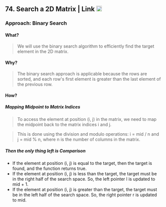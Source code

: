 ## 74. Search a 2D Matrix | Link <a href="https://leetcode.com/problems/search-a-2d-matrix/"><img src="https://leetcode.com/_next/static/images/logo-dark-c96c407d175e36c81e236fcfdd682a0b.png" alt="LeetCode Logo" width="18"> </a>


### Approach: Binary Search

#### What?
> We will use the binary search algorithm to efficiently find the target element in the 2D matrix.
 
####  Why?
> The binary search approach is applicable because the rows are sorted, and each row's first element is greater than the last element of the previous row.

####  How?

#####  Mapping Midpoint to Matrix Indices

> To access the element at position (i, j) in the matrix, we need to map the midpoint back to the matrix indices i and j.

> This is done using the division and modulo operations: i = mid / n and j = mid % n, where n is the number of columns in the matrix.

#####  Then the only thing left is  Comparison

- If the element at position (i, j) is equal to the target, then the target is found, and the function returns true.
- If the element at position (i, j) is less than the target, the target must be in the right half of the search space. So, the left pointer l is updated to mid + 1.
- If the element at position (i, j) is greater than the target, the target must be in the left half of the search space. So, the right pointer r is updated to mid.
